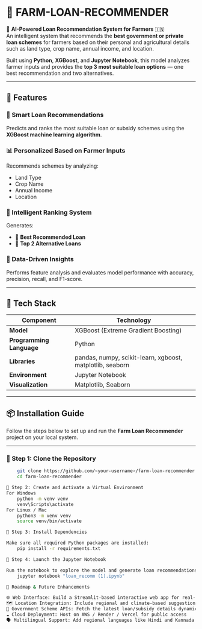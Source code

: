 # 🌾 FARM-LOAN-RECOMMENDER

🧠 **AI-Powered Loan Recommendation System for Farmers** 🇮🇳  
An intelligent system that recommends the **best government or private loan schemes** for farmers based on their personal and agricultural details such as land type, crop name, annual income, and location.

Built using **Python**, **XGBoost**, and **Jupyter Notebook**, this model analyzes farmer inputs and provides the **top 3 most suitable loan options** — one best recommendation and two alternatives.

---

## 🚀 Features

### 🌱 Smart Loan Recommendations  
Predicts and ranks the most suitable loan or subsidy schemes using the **XGBoost machine learning algorithm**.

### 📊 Personalized Based on Farmer Inputs  
Recommends schemes by analyzing:  
- Land Type  
- Crop Name  
- Annual Income  
- Location  

### 🤖 Intelligent Ranking System  
Generates:  
- 🥇 **Best Recommended Loan**  
- 🥈 **Top 2 Alternative Loans**

### 🧮 Data-Driven Insights  
Performs feature analysis and evaluates model performance with accuracy, precision, recall, and F1-score.


---

## 🧰 Tech Stack

| Component | Technology |
|------------|-------------|
| **Model** | XGBoost (Extreme Gradient Boosting) |
| **Programming Language** | Python |
| **Libraries** | pandas, numpy, scikit-learn, xgboost, matplotlib, seaborn |
| **Environment** | Jupyter Notebook |
| **Visualization** | Matplotlib, Seaborn |

---

## 📦 Installation Guide

Follow the steps below to set up and run the **Farm Loan Recommender** project on your local system.

---

### 🔹 Step 1: Clone the Repository
```bash
    git clone https://github.com/<your-username>/farm-loan-recommender.git
    cd farm-loan-recommender

🔹 Step 2: Create and Activate a Virtual Environment
For Windows
    python -m venv venv
    venv\Scripts\activate
For Linux / Mac
    python3 -m venv venv
    source venv/bin/activate

🔹 Step 3: Install Dependencies

Make sure all required Python packages are installed:
    pip install -r requirements.txt

🔹 Step 4: Launch the Jupyter Notebook

Run the notebook to explore the model and generate loan recommendations:
    jupyter notebook "loan_recomm (1).ipynb"

📝 Roadmap & Future Enhancements

🌐 Web Interface: Build a Streamlit-based interactive web app for real-time recommendations
🗺️ Location Integration: Include regional and climate-based suggestions
🧾 Government Scheme APIs: Fetch the latest loan/subsidy details dynamically
☁️ Cloud Deployment: Host on AWS / Render / Vercel for public access
🗣️ Multilingual Support: Add regional languages like Hindi and Kannada for better accessibility


